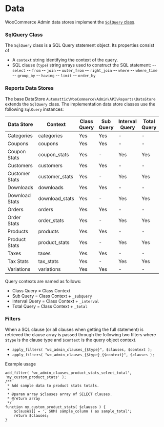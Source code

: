 Data
====

WooCommerce Admin data stores implement the [`SqlQuery` class](https://github.com/woocommerce/woocommerce-admin/blob/master/src/API/Reports/SqlQuery.php). 

### SqlQuery Class

The `SqlQuery` class is a SQL Query statement object. Its properties consist of

- A `context` string identifying the context of the query.
- SQL clause (`type`) string arrays used to construct the SQL statement:
-- `select`
-- `from`
-- `join`
-- `outer_from`
-- `right_join`
-- `where`
-- `where_time`
-- `group_by`
-- `having`
-- `limit`
-- `order_by`

### Reports Data Stores

The base DataStore `Automattic\WooCommerce\Admin\API\Reports\DataStore` extends the `SqlQuery` class. The implementation data store classes use the following `SqlQuery` instances:

| Data Store | Context | Class Query | Sub Query | Interval Query | Total Query |
| ---------- | ------- | ----------- | --------- | -------------- | ----------- |
| Categories | categories | Yes | Yes | - | - |
| Coupons | coupons | Yes | Yes | - | - |
| Coupon Stats | coupon_stats | Yes | - | Yes | Yes |
| Customers | customers | Yes | Yes | - | - |
| Customer Stats | customer_stats | Yes | - | Yes | Yes |
| Downloads | downloads | Yes | Yes | - | - |
| Download Stats | download_stats | Yes | - | Yes | Yes |
| Orders | orders | Yes | Yes | - | - |
| Order Stats | order_stats | Yes | - | Yes | Yes |
| Products | products | Yes | Yes | - | - |
| Product Stats | product_stats | Yes | - | Yes | Yes |
| Taxes | taxes | Yes | Yes | - | - |
| Tax Stats | tax_stats | Yes | - | Yes | Yes |
| Variations | variations | Yes | Yes | - | - |

Query contexts are named as follows:

- Class Query = Class Context
- Sub Query = Class Context + `_subquery`
- Interval Query = Class Context + `_interval`
- Total Query = Class Context + `_total`

### Filters

When a SQL clause (or all clauses when getting the full statement) is retrieved the clause array is passed through the following two filters where `$type` is the clause type and `$context` is the query object context.

- `apply_filters( "wc_admin_clauses_{$type}", $clauses, $context );`
- `apply_filters( "wc_admin_clauses_{$type}_{$context}", $clauses );`

Example usage

```
add_filter( 'wc_admin_clauses_product_stats_select_total', 'my_custom_product_stats' );
/**
 * Add sample data to product stats totals.
 *
 * @param array $clauses array of SELECT clauses.
 * @return array
 */
function my_custom_product_stats( $clauses ) {
	$clauses[] = ', SUM( sample_column ) as sample_total';
	return $clauses;
}
```